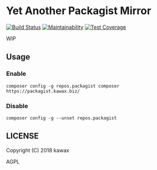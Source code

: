 # Yet Another Packagist Mirror

[![Build Status](https://travis-ci.com/kawax/packagist-bot.svg?branch=master)](https://travis-ci.com/kawax/packagist-bot)
[![Maintainability](https://api.codeclimate.com/v1/badges/f60ac2f4e92f3f839107/maintainability)](https://codeclimate.com/github/kawax/packagist-bot/maintainability)
[![Test Coverage](https://api.codeclimate.com/v1/badges/f60ac2f4e92f3f839107/test_coverage)](https://codeclimate.com/github/kawax/packagist-bot/test_coverage)

WIP

## Usage

### Enable
```
composer config -g repos.packagist composer https://packagist.kawax.biz/
```

### Disable
```
composer config -g --unset repos.packagist
```

## LICENSE
Copyright (C) 2018 kawax

AGPL
